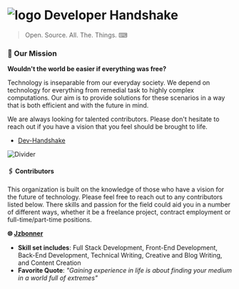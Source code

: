 # ![logo](https://github.com/Developer-Handshake/dev-handshake/blob/master/img-media/chip0.5x.png) Developer Handshake 
> Open. Source. All. The. Things. ⌨

### 💠 Our Mission
**Wouldn't the world be easier if everything was free?**

Technology is inseparable from our everyday society. We depend on technology for everything from remedial task to highly complex computations. Our aim is to provide solutions for these scenarios in a way that is both efficient and with the future in mind. 

We are always looking for talented contributors. Please don't hesitate to reach out if you have a vision that you feel should be brought to life.
* [Dev-Handshake](mailto:developer.handshake@gmail.com)

![Divider](https://github.com/Developer-Handshake/dev-handshake/blob/master/img-media/divider.jpg)

#### 🖇️ Contributors
This organization is built on the knowledge of those who have a vision for the future of technology. Please feel free to reach out to any contributors listed below. There skills and passion for the field could aid you in a number of different ways, whether it be a freelance project, contract employment or full-time/part-time positions. 

**🌐 [Jzbonner](https://github.com/Jzbonner)**
* **Skill set includes**: Full Stack Development, Front-End Development, Back-End Development, Technical Writing, Creative and Blog Writing, and Content Creation 
* **Favorite Quote**: _"Gaining experience in life is about finding your medium in a world full of extremes"_ 




